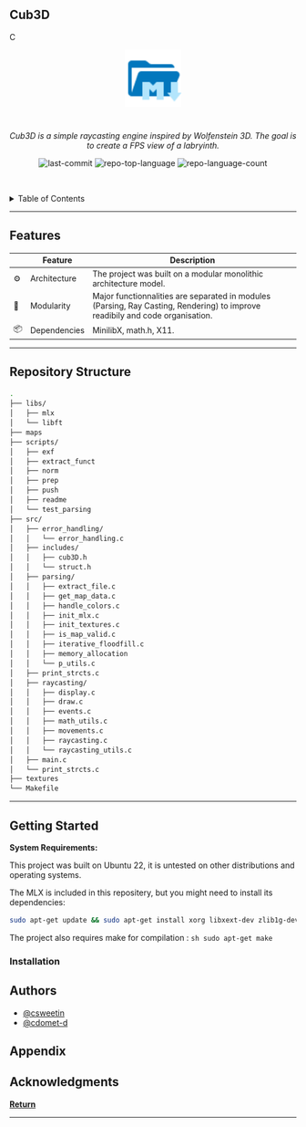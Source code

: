 ## Cub3D
C<p align="center">
  <img src="https://raw.githubusercontent.com/PKief/vscode-material-icon-theme/ec559a9f6bfd399b82bb44393651661b08aaf7ba/icons/folder-markdown-open.svg" width="100" alt="project-logo">
</p>
<p align="center">
<h1 align="center"></h1>
</p>
<p align="center">
<em>Cub3D is a simple raycasting engine inspired by Wolfenstein 3D. The goal is to create a FPS view of a labryinth.</em>
</p>
<p align="center">
	<img src="https://img.shields.io/github/last-commit/Jauppp/minishell?style=default&logo=git&logoColor=white&color=0080ff" alt="last-commit">
	<img src="https://img.shields.io/github/languages/top/Jauppp/minishell?style=default&color=0080ff" alt="repo-top-language">
	<img src="https://img.shields.io/github/languages/count/Jauppp/minishell?style=default&color=0080ff" alt="repo-language-count">
<p>
<p align="center">
	<!-- default option, no dependency badges. -->
</p>

<br><!-- TABLE OF CONTENTS -->
<details>
  <summary>Table of Contents</summary><br>

- [ Features](#-features)
- [ Repository Structure](#-repository-structure)
- [ Modules](#-modules)
- [ Getting Started](#-getting-started)
  - [ Installation](#-installation)
- [ Authors](#-authors)
- [ Appendix](#-appendix)
- [ Acknowledgments](#-acknowledgments)
</details>
<hr>

##  Features

|   | Feature   | Description  |
|----|------------------------------|--------------------------------------------------------------------------------------------------------------------------|
| ⚙️  | Architecture| The project was built on a modular monolithic architecture model.|
| 🧩 | Modularity| Major functionnalities are separated in modules (Parsing, Ray Casting, Rendering) to improve readibily and code organisation.||
| 📦 | Dependencies | MinilibX, math.h, X11.|

---

##  Repository Structure

```sh
.
├── libs/
│   ├── mlx
│   └── libft
├── maps
├── scripts/
│   ├── exf
│   ├── extract_funct
│   ├── norm
│   ├── prep
│   ├── push
│   ├── readme
│   └── test_parsing
├── src/
│   ├── error_handling/
│   │   └── error_handling.c
│   ├── includes/
│   │   ├── cub3D.h
│   │   └── struct.h
│   ├── parsing/
│   │   ├── extract_file.c
│   │   ├── get_map_data.c
│   │   ├── handle_colors.c
│   │   ├── init_mlx.c
│   │   ├── init_textures.c
│   │   ├── is_map_valid.c
│   │   ├── iterative_floodfill.c
│   │   ├── memory_allocation
│   │   └── p_utils.c
│   ├── print_strcts.c
│   ├── raycasting/
│   │   ├── display.c
│   │   ├── draw.c
│   │   ├── events.c
│   │   ├── math_utils.c
│   │   ├── movements.c
│   │   ├── raycasting.c
│   │   └── raycasting_utils.c
│   ├── main.c
│   └── print_strcts.c
├── textures
└── Makefile
```
---

##  Getting Started

**System Requirements:**

This project was built on Ubuntu 22, it is untested on other distributions and operating systems. 

The MLX is included in this repositery, but you might need to install its dependencies:

```sh
sudo apt-get update && sudo apt-get install xorg libxext-dev zlib1g-dev libbsd-dev
```

The project also requires make for compilation : 
``sh
sudo apt-get make
``

###  Installation

## Authors

- [@csweetin](https://github.com/cha202)
- [@cdomet-d](https://github.com/Jauppp)

## Appendix

##  Acknowledgments


[**Return**](#-overview)

---